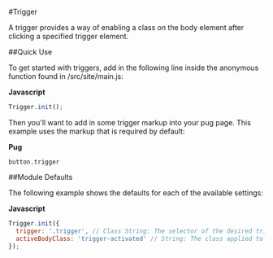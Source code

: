 #Trigger

A trigger provides a way of enabling a class on the body element after clicking a specified trigger element.

##Quick Use

To get started with triggers, add in the following line inside the anonymous function found in /src/site/main.js:

**Javascript**

```js
Trigger.init();
```

Then you'll want to add in some trigger markup into your pug page. This example uses the markup that is required by default:

**Pug**

```pug
button.trigger
```

##Module Defaults

The following example shows the defaults for each of the available settings:

**Javascript**

```js
Trigger.init({
  trigger: '.trigger', // Class String: The selector of the desired trigger
  activeBodyClass: 'trigger-activated' // String: The class applied to the document body upon trigger activation
});
```
